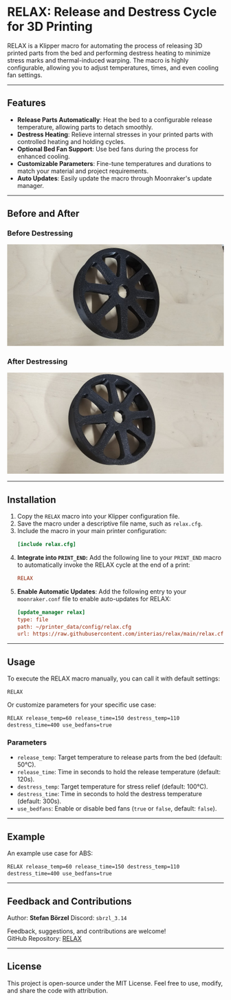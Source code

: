 # RELAX: Release and Destress Cycle for 3D Printing

RELAX is a Klipper macro for automating the process of releasing 3D printed parts from the bed and performing destress heating to minimize stress marks and thermal-induced warping. The macro is highly configurable, allowing you to adjust temperatures, times, and even cooling fan settings.

---

## Features

- **Release Parts Automatically**: Heat the bed to a configurable release temperature, allowing parts to detach smoothly.
- **Destress Heating**: Relieve internal stresses in your printed parts with controlled heating and holding cycles.
- **Optional Bed Fan Support**: Use bed fans during the process for enhanced cooling.
- **Customizable Parameters**: Fine-tune temperatures and durations to match your material and project requirements.
- **Auto Updates**: Easily update the macro through Moonraker's update manager.

---

## Before and After

### Before Destressing
![Before Destressing](images/before.jpg)

### After Destressing
![After Destressing](images/after.jpg)

---

## Installation

1. Copy the `RELAX` macro into your Klipper configuration file.
2. Save the macro under a descriptive file name, such as `relax.cfg`.
3. Include the macro in your main printer configuration:
   ```ini
   [include relax.cfg]
   ```
4. **Integrate into `PRINT_END`:** Add the following line to your `PRINT_END` macro to automatically invoke the RELAX cycle at the end of a print:
   ```ini
   RELAX
   ```
5. **Enable Automatic Updates**:
   Add the following entry to your `moonraker.conf` file to enable auto-updates for RELAX:
   ```ini
   [update_manager relax]
   type: file
   path: ~/printer_data/config/relax.cfg
   url: https://raw.githubusercontent.com/interias/relax/main/relax.cfg
   ```

---

## Usage

To execute the RELAX macro manually, you can call it with default settings:
```gcode
RELAX
```

Or customize parameters for your specific use case:
```gcode
RELAX release_temp=60 release_time=150 destress_temp=110 destress_time=400 use_bedfans=true
```

### Parameters
- `release_temp`: Target temperature to release parts from the bed (default: 50°C).
- `release_time`: Time in seconds to hold the release temperature (default: 120s).
- `destress_temp`: Target temperature for stress relief (default: 100°C).
- `destress_time`: Time in seconds to hold the destress temperature (default: 300s).
- `use_bedfans`: Enable or disable bed fans (`true` or `false`, default: `false`).

---

## Example

An example use case for ABS:
```gcode
RELAX release_temp=60 release_time=150 destress_temp=110 destress_time=400 use_bedfans=true
```

---

## Feedback and Contributions

Author: **Stefan Börzel**
Discord: `sbrzl_3.14`

Feedback, suggestions, and contributions are welcome!  
GitHub Repository: [RELAX](https://github.com/interias/relax)

---

## License

This project is open-source under the MIT License. Feel free to use, modify, and share the code with attribution.
